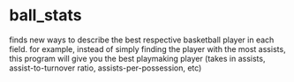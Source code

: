 # ball_stats
finds new ways to describe the best respective basketball player in each field. for example, instead of simply finding the player with the most assists, this program will give you the best playmaking player (takes in assists, assist-to-turnover ratio, assists-per-possession, etc)
